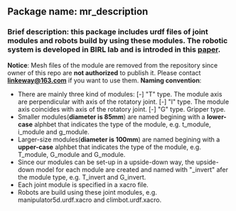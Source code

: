 ## Package name: mr_description
### Brief description: this package includes urdf files of joint modules and robots build by using these modules. The robotic system is developed in BIRL lab and is introded in this [paper](http://ieeexplore.ieee.org/document/5354051/).
**Notice**: Mesh files of the module are removed from the repository since owner of this repo are **not authorized** to publish it. Please contact **linkeway@163.com** if you want to use them.
**Naming convention**:
   - There are mainly  three kind of modules: 
      [-] "T" type. The module axis are perpendicular with axis of the rotatory joint.
      [-] "I" type. The module axis coincides with axis of the rotatory joint.
      [-] "G" type. Gripper type.
   - Smaller modules(**diameter is 85mm**) are named begining with a **lower-case** alphbet that indicates the type of the module, e.g. t_module, i_module and g_module.
   - Larger-size modules(**diameter is 100mm**) are named begining with a **upper-case** alphbet that indicates the type of the module, e.g. T_module, G_module and G_module.
   - Since our modules can be set-up in a upside-down way, the upside-down model for each module are created and named with "_invert" afer the module type, e.g. T_invert and G_invert.
   - Each joint module is specified in a xacro file.
   - Robots are build using these joint modules, e.g. manipulator5d.urdf.xacro and climbot.urdf.xacro.
